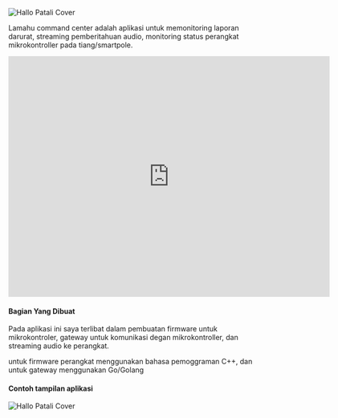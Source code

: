 ![Hallo Patali Cover](https://fn-code.github.io/portofolio/img/command-center1.png)

Lamahu command center adalah aplikasi untuk memonitoring laporan darurat, streaming pemberitahuan audio, monitoring status perangkat mikrokontroller pada tiang/smartpole.


<iframe
    width="640"
    height="480"
    src="https://www.youtube.com/embed/PVvowxVpYWI"
    frameborder="0"
    allow="autoplay; encrypted-media"
    allowfullscreen
>
</iframe>

#### Bagian Yang Dibuat
Pada aplikasi ini saya terlibat dalam pembuatan firmware untuk mikrokontroler, gateway untuk komunikasi degan mikrokontroller, dan streaming audio ke perangkat.

untuk firmware perangkat menggunakan bahasa pemoggraman C++, dan untuk gateway menggunakan Go/Golang

#### Contoh tampilan aplikasi

![Hallo Patali Cover](https://fn-code.github.io/portofolio/img/command-center2.png)

